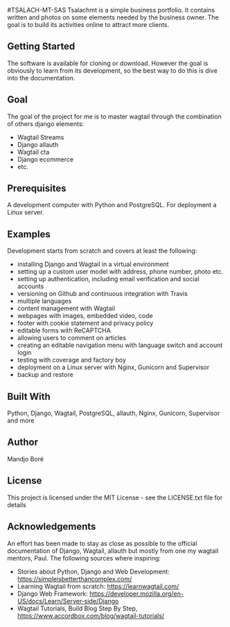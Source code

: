 #TSALACH-MT-SAS
Tsalachmt is a simple business portfolio. It contains written and photos on some elements needed by the business owner. The goal is to build its activities online to attract more clients.

## Getting Started
The software is available for cloning or download. However the goal is obviously to learn from its development, so the best way to do this is dive into the documentation.

## Goal
The goal of the project for me is to master wagtail through the combination of others django elements:
- Wagtail Streams
- Django allauth
- Wagtail cta 
- Django ecommerce
- etc.

## Prerequisites
A development computer with Python and PostgreSQL. For deployment a Linux server.

## Examples
Development starts from scratch and covers at least the following:
- installing Django and Wagtail in a virtual environment
- setting up a custom user model with address, phone number, photo etc.
- setting up authentication, including email verification and social accounts
- versioning on Github and continuous integration with Travis
- multiple languages
- content management with Wagtail
- webpages with images, embedded video, code
- footer with cookie statement and privacy policy
- editable forms with ReCAPTCHA
- allowing users to comment on articles
- creating an editable navigation menu with language switch and account login
- testing with coverage and factory boy
- deployment on a Linux server with Nginx, Gunicorn and Supervisor
- backup and restore

## Built With
Python, Django, Wagtail, PostgreSQL, allauth, Nginx, Gunicorn, Supervisor and more

## Author
Mandjo Boré

## License
This project is licensed under the MIT License - see the LICENSE.txt file for details

## Acknowledgements
An effort has been made to stay as close as possible to the official documentation of Django, Wagtail, allauth but mostly from one my wagtail mentors, Paul. The following sources where inspiring:
- Stories about Python, Django and Web Development: https://simpleisbetterthancomplex.com/
- Learning Wagtail from scratch: https://learnwagtail.com/
- Django Web Framework: https://developer.mozilla.org/en-US/docs/Learn/Server-side/Django
- Wagtail Tutorials, Build Blog Step By Step, https://www.accordbox.com/blog/wagtail-tutorials/
